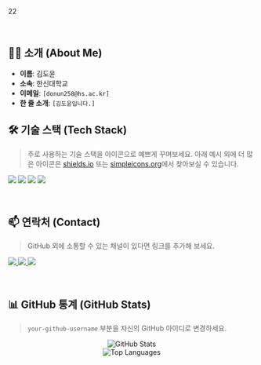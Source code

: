 22

<br/>

## 👨‍💻 소개 (About Me)
- **이름**: 김도윤
- **소속**: 한신대학교
- **이메일**: `[donun258@hs.ac.kr]`
- **한 줄 소개**: `[김도윤입니다.]`


<p align="center">

## 🛠️ 기술 스택 (Tech Stack)
> 주로 사용하는 기술 스택을 아이콘으로 예쁘게 꾸며보세요.
> 아래 예시 외에 더 많은 아이콘은 [shields.io](https://shields.io/) 또는 [simpleicons.org](https://simpleicons.org/)에서 찾아보실 수 있습니다.

<!-- 예시: -->
<p>
  <img src="https://img.shields.io/badge/JavaScript-F7DF1E?style=for-the-badge&logo=javascript&logoColor=black">
  <img src="https://img.shields.io/badge/Python-3776AB?style=for-the-badge&logo=python&logoColor=white">
  <img src="https://img.shields.io/badge/React-61DAFB?style=for-the-badge&logo=react&logoColor=black">
  <img src="https://img.shields.io/badge/Node.js-339933?style=for-the-badge&logo=Node.js&logoColor=white">
  <!-- 여기에 더 많은 기술 스택 뱃지를 추가하세요 -->
</p>

<br/>

## 📫 연락처 (Contact)
> GitHub 외에 소통할 수 있는 채널이 있다면 링크를 추가해 보세요.

<!-- 예시: -->
<p>
  <a href="https://velog.io/@your-id">
    <img src="https://img.shields.io/badge/Velog-20C997?style=for-the-badge&logo=velog&logoColor=white">
  </a>
  <a href="https://your-blog.tistory.com">
    <img src="https://img.shields.io/badge/Tistory-FF5A00?style=for-the-badge&logo=tistory&logoColor=white">
  </a>
  <a href="mailto:[이메일 주소를 입력하세요]">
    <img src="https://img.shields.io/badge/Email-EA4335?style=for-the-badge&logo=gmail&logoColor=white">
  </a>
  <!-- 여기에 더 많은 연락처 뱃지를 추가하세요 -->
</p>

<br/>

## 📊 GitHub 통계 (GitHub Stats)
> `your-github-username` 부분을 자신의 GitHub 아이디로 변경하세요.

<p align="center">
  <img src="https://github-readme-stats.vercel.app/api?username=your-github-username&show_icons=true&theme=radical" alt="GitHub Stats"/>
  <br/>
  <img src="https://github-readme-stats.vercel.app/api/top-langs/?username=your-github-username&layout=compact&theme=radical" alt="Top Languages"/>
</p>